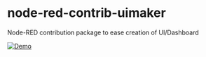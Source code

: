# node-red-contrib-uimaker

Node-RED contribution package to ease creation of UI/Dashboard

[![Demo](https://i.imgur.com/pylg5co.gif)](https://i.imgur.com/pylg5co.mp4)
